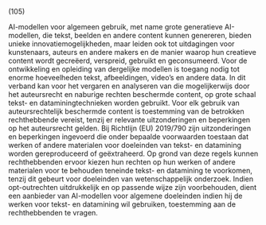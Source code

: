 (105)

AI-modellen voor algemeen gebruik, met name grote generatieve AI-modellen, die tekst, beelden en andere content kunnen genereren, bieden unieke innovatiemogelijkheden, maar leiden ook tot uitdagingen voor kunstenaars, auteurs en andere makers en de manier waarop hun creatieve content wordt gecreëerd, verspreid, gebruikt en geconsumeerd. Voor de ontwikkeling en opleiding van dergelijke modellen is toegang nodig tot enorme hoeveelheden tekst, afbeeldingen, video’s en andere data. In dit verband kan voor het vergaren en analyseren van die mogelijkerwijs door het auteursrecht en naburige rechten beschermde content, op grote schaal tekst- en dataminingtechnieken worden gebruikt. Voor elk gebruik van auteursrechtelijk beschermde content is toestemming van de betrokken rechthebbende vereist, tenzij er relevante uitzonderingen en beperkingen op het auteursrecht gelden. Bij Richtlijn (EU) 2019/790 zijn uitzonderingen en beperkingen ingevoerd die onder bepaalde voorwaarden toestaan dat werken of andere materialen voor doeleinden van tekst- en datamining worden gereproduceerd of geëxtraheerd. Op grond van deze regels kunnen rechthebbenden ervoor kiezen hun rechten op hun werken of andere materialen voor te behouden teneinde tekst- en datamining te voorkomen, tenzij dit gebeurt voor doeleinden van wetenschappelijk onderzoek. Indien opt-outrechten uitdrukkelijk en op passende wijze zijn voorbehouden, dient een aanbieder van AI-modellen voor algemene doeleinden indien hij de werken voor tekst- en datamining wil gebruiken, toestemming aan de rechthebbenden te vragen.
